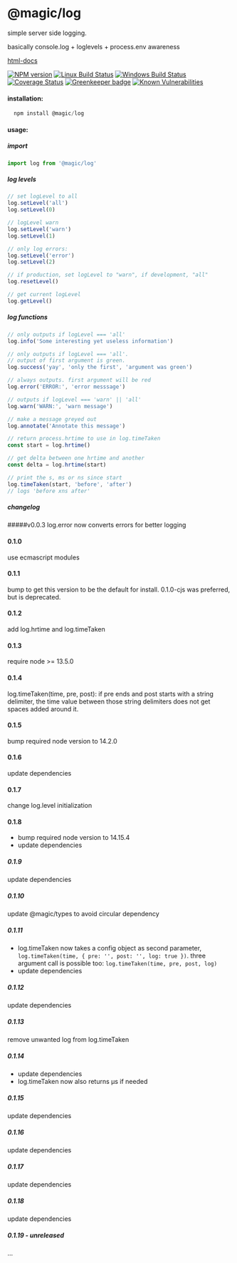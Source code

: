 # @magic/log

simple server side logging.

basically console.log + loglevels + process.env awareness

[html-docs](https://magic.github.io/log)

[![NPM version][npm-image]][npm-url]
[![Linux Build Status][travis-image]][travis-url]
[![Windows Build Status][appveyor-image]][appveyor-url]
[![Coverage Status][coveralls-image]][coveralls-url]
[![Greenkeeper badge][greenkeeper-image]][greenkeeper-url]
[![Known Vulnerabilities][snyk-image]][snyk-url]

[npm-image]: https://img.shields.io/npm/v/@magic/log.svg
[npm-url]: https://www.npmjs.com/package/@magic/log
[travis-image]: https://img.shields.io/travis/com/magic/log/master
[travis-url]: https://travis-ci.com/magic/log
[appveyor-image]: https://img.shields.io/appveyor/ci/magic/log/master.svg
[appveyor-url]: https://ci.appveyor.com/project/magic/log/branch/master
[coveralls-image]: https://coveralls.io/repos/github/magic/log/badge.svg
[coveralls-url]: https://coveralls.io/github/magic/log
[greenkeeper-image]: https://badges.greenkeeper.io/magic/log.svg
[greenkeeper-url]: https://badges.greenkeeper.io/magic/log.svg
[snyk-image]: https://snyk.io/test/github/magic/log/badge.svg
[snyk-url]: https://snyk.io/test/github/magic/log

#### installation:

```javascript
  npm install @magic/log
```

#### usage:

##### import

```javascript
import log from '@magic/log'
```

##### log levels

```javascript
// set logLevel to all
log.setLevel('all')
log.setLevel(0)

// logLevel warn
log.setLevel('warn')
log.setLevel(1)

// only log errors:
log.setLevel('error')
log.setLevel(2)

// if production, set logLevel to "warn", if development, "all"
log.resetLevel()

// get current logLevel
log.getLevel()
```

##### log functions

```javascript
// only outputs if logLevel === 'all'
log.info('Some interesting yet useless information')

// only outputs if logLevel === 'all'.
// output of first argument is green.
log.success('yay', 'only the first', 'argument was green')

// always outputs. first argument will be red
log.error('ERROR:', 'error messsage')

// outputs if logLevel === 'warn' || 'all'
log.warn('WARN:', 'warn message')

// make a message greyed out
log.annotate('Annotate this message')

// return process.hrtime to use in log.timeTaken
const start = log.hrtime()

// get delta between one hrtime and another
const delta = log.hrtime(start)

// print the s, ms or ns since start
log.timeTaken(start, 'before', 'after')
// logs 'before xns after'
```

##### changelog

#####v0.0.3
log.error now converts errors for better logging

#### 0.1.0

use ecmascript modules

#### 0.1.1

bump to get this version to be the default for install.
0.1.0-cjs was preferred, but is deprecated.

#### 0.1.2

add log.hrtime and log.timeTaken

#### 0.1.3

require node >= 13.5.0

#### 0.1.4

log.timeTaken(time, pre, post):
if pre ends and post starts with a string delimiter,
the time value between those string delimiters does not get spaces added around it.

#### 0.1.5

bump required node version to 14.2.0

#### 0.1.6

update dependencies

#### 0.1.7

change log.level initialization

#### 0.1.8

- bump required node version to 14.15.4
- update dependencies

##### 0.1.9

update dependencies

##### 0.1.10

update @magic/types to avoid circular dependency

##### 0.1.11

- log.timeTaken now takes a config object as second parameter, `log.timeTaken(time, { pre: '', post: '', log: true })`. three argument call is possible too: `log.timeTaken(time, pre, post, log)`
- update dependencies

##### 0.1.12

update dependencies

##### 0.1.13

remove unwanted log from log.timeTaken

##### 0.1.14

- update dependencies
- log.timeTaken now also returns μs if needed

##### 0.1.15

update dependencies

##### 0.1.16

update dependencies

##### 0.1.17

update dependencies

##### 0.1.18

update dependencies

##### 0.1.19 - unreleased

...
